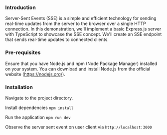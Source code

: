 ### Introduction
Server-Sent Events (SSE) is a simple and efficient technology for sending real-time updates from the server to the browser over a single HTTP connection. In this demonstration, we'll implement a basic Express.js server with TypeScript to showcase the SSE concept. We'll create an SSE endpoint that sends real-time updates to connected clients.

### Pre-requisites
Ensure that you have Node.js and npm (Node Package Manager) installed on your system. You can download and install Node.js from the official website (https://nodejs.org/).

### Installation
Navigate to the project directory.

Install dependencies `npm install`

Run the application `npm run dev`

Observe the server sent event on user client via `http://localhost:3000`
